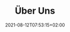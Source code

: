 ---
title: "Über Uns"
date: 2021-08-12T07:53:15+02:00
draft: true

welcomeText: false
text: ""

img1: false
imgUrl1: ""
imgAlt2: ""

timeTable: false

section: false
sectionTitle: ""
sectionText: ""
sectionButtonnText: ""

img2: false
imgUrl2: ""
imgAlt2: ""

optionalText1: true
optionalTitle1: ""
optionalContentText1: "Wir wollen Jugentliche und Erwachsene zum Spielen motivieren, uns Unterhalten und Freundschaften schliessen"


optionalText2: true
optionalTitle2: "Kontaktdaten"
optionalContentText2: "Falls Sie Fragen haben, können sie uns gerne an Ranzeiten erreichen"
optionalButton1: true
optionalButton1Text: "Telefon"
link1: ""
optionalButton2: true
optionalButton2Text: "Email"
link2: ""

cards: true
---